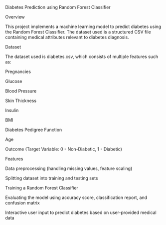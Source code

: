 Diabetes Prediction using Random Forest Classifier

Overview

This project implements a machine learning model to predict diabetes using the Random Forest Classifier. The dataset used is a structured CSV file containing medical attributes relevant to diabetes diagnosis.

Dataset

The dataset used is diabetes.csv, which consists of multiple features such as:

Pregnancies

Glucose

Blood Pressure

Skin Thickness

Insulin

BMI

Diabetes Pedigree Function

Age

Outcome (Target Variable: 0 - Non-Diabetic, 1 - Diabetic)

Features

Data preprocessing (handling missing values, feature scaling)

Splitting dataset into training and testing sets

Training a Random Forest Classifier

Evaluating the model using accuracy score, classification report, and confusion matrix

Interactive user input to predict diabetes based on user-provided medical data
